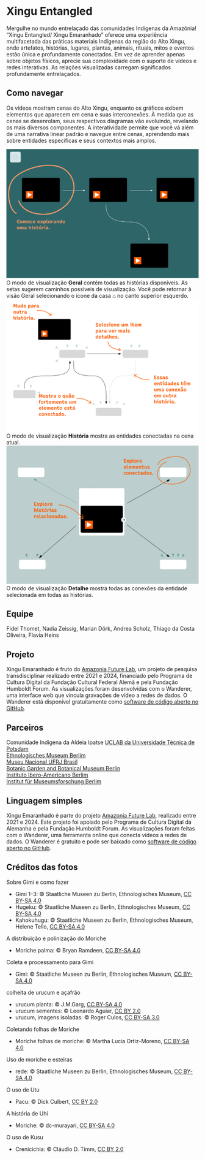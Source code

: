 # Xingu Entangled

Mergulhe no mundo entrelaçado das comunidades Indígenas da Amazônia! “Xingu Entangled/ Xingu Emaranhado” oferece uma experiência multifacetada das práticas materiais Indígenas da região do Alto Xingu, onde artefatos, histórias, lugares, plantas, animais, rituais, mitos e eventos estão única e profundamente conectados. Em vez de aprender apenas sobre objetos físicos, aprecie sua complexidade com o suporte de vídeos e redes interativas. As relações visualizadas carregam significados profundamente entrelaçados.  

## Como navegar 
Os vídeos mostram cenas do Alto Xingu, enquanto os gráficos exibem elementos que aparecem em cena e suas interconexões. À medida que as cenas se desenrolam, seus respectivos diagramas vão evoluindo, revelando os mais diversos componentes. A interatividade permite que você vá além de uma narrativa linear padrão e navegue entre cenas, aprendendo mais sobre entidades específicas e seus contextos mais amplos.  

![Geral](overview_PT.png)  
O modo de visualização **Geral** contém todas as histórias disponíveis. As setas sugerem caminhos possíveis de visualização. Você pode retornar à visão Geral selecionando o ícone da casa ⌂ no canto superior esquerdo.  
![modo Historia](storyview_PT.png)  
O modo de visualização **História** mostra as entidades conectadas na cena atual.    
![modo Detalhe](detailview_PT.png)  
O modo de visualização **Detalhe** mostra todas as conexões da entidade selecionada em todas as histórias.   

## Equipe  
Fidel Thomet, Nadia Zeissig, Marian Dörk, Andrea Scholz, Thiago da Costa Oliveira, Flavia Heins  

## Projeto  
Xingu Emaranhado é fruto do [Amazonia Future Lab](https://amazoniafuturelab.fh-potsdam.de), um projeto de pesquisa transdisciplinar realizado entre 2021 e 2024, financiado pelo Programa de Cultura Digital da Fundação Cultural Federal Alemã e pela Fundação Humboldt Forum. As visualizações foram desenvolvidas com o Wanderer, uma interface web que vincula gravações de vídeo a redes de dados. O Wanderer está disponível gratuitamente como [software de código aberto no GitHub](https://github.com/uclab-potsdam/wanderer).


## Parceiros  
Comunidade Indígena da Aldeia Ipatse
[UCLAB da Universidade Técnica de Potsdam](https://uclab.fh-potsdam.de/)   
[Ethnologisches Museum Berlim](https://www.smb.museum/en/museums-institutions/ethnologisches-museum/home/)  
[Museu Nacional UFRJ Brasil](https://www.museunacional.ufrj.br/)  
[Botanic Garden and Botanical Museum Berlin](https://www.bo.berlin/en)  
[Instituto Ibero-Americano Berlim](https://www.iai.spk-berlin.de/en/home.html)  
[Institut für Museumsforschung Berlim](https://www.smb.museum/museen-einrichtungen/institut-fuer-museumsforschung/home/)  

## Linguagem simples
Xingu Emaranhado é parte do projeto [Amazonia Future Lab](https://amazoniafuturelab.fh-potsdam.de), realizado entre 2021 e 2024. Este projeto foi apoiado pelo Programa de Cultura Digital da Alemanha e pela Fundação Humboldt Forum. As visualizações foram feitas com o Wanderer, uma ferramenta online que conecta vídeos a redes de dados. O Wanderer é gratuito e pode ser baixado como [software de código aberto no GitHub](https://github.com/uclab-potsdam/wanderer).

## Créditos das fotos 
Sobre Gimi e como fazer  
- Gimi 1–3: © Staatliche Museen zu Berlin, Ethnologisches Museum, [CC BY-SA 4.0](https://creativecommons.org/licenses/by-nc/4.0/)
- Hugeku: © Staatliche Museen zu Berlin, Ethnologisches Museum, [CC BY-SA 4.0](https://creativecommons.org/licenses/by-nc/4.0/)
- Kahokuhugu: © Staatliche Museen zu Berlin, Ethnologisches Museum, Helene Tello, [CC BY-SA 4.0](https://creativecommons.org/licenses/by-nc/4.0/)   

A distribuição e polinização do Moriche  
- Moriche palma: © Bryan Ramdeen, [CC BY-SA 4.0](https://creativecommons.org/licenses/by-nc/4.0/)  

Coleta e processamento para Gimi  
- Gimi: © Staatliche Museen zu Berlin, Ethnologisches Museum, [CC BY-SA 4.0](https://creativecommons.org/licenses/by-nc/4.0/)  

colheita de urucum e açafrão  
- urucum planta: © J.M.Garg, [CC BY-SA 4.0](https://creativecommons.org/licenses/by-nc/4.0/)  
- urucum sementes: © Leonardo Aguiar, [CC BY 2.0](https://creativecommons.org/licenses/by/2.0/)  
- urucum, imagens isoladas: © Roger Culos, [CC BY-SA 3.0](https://creativecommons.org/licenses/by-sa/3.0/deed.en)  

Coletando folhas de Moriche  
- Moriche folhas de moriche: © Martha Lucia Ortiz-Moreno, [CC BY-SA 4.0](https://creativecommons.org/licenses/by-nc/4.0/)  

Uso de moriche e esteiras
- rede: © Staatliche Museen zu Berlin, Ethnologisches Museum, [CC BY-SA 4.0](https://creativecommons.org/licenses/by-nc/4.0/)  

O uso de Utu  
- Pacu: © Dick Culbert, [CC BY 2.0](https://creativecommons.org/licenses/by/2.0/)  

A história de Uhi  
- Moriche: © dc-murayari, [CC BY-SA 4.0](https://creativecommons.org/licenses/by-nc/4.0/)  

O uso de Kusu  
- Crenicichla: © Cláudio D. Timm, [CC BY 2.0](https://creativecommons.org/licenses/by/2.0/)  
